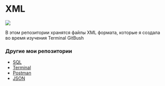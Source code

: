 # XML

![](https://cdn.iconscout.com/icon/free/png-256/xml-file-2330558-1950399.png)

В этом репозитории хранятся файлы XML формата, которые я создала во время изучения Terminal GitBush

### Другие мои репозитории
* [SQL](https://github.com/Sawa-solo/SQL.git)
* [Terminal](https://github.com/Sawa-solo/Terminal.git)
* [Postman](https://github.com/Sawa-solo/Postman.git)
* [JSON](https://github.com/Sawa-solo/JSON.git)

